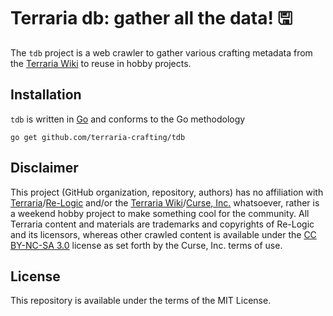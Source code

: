 # Terraria db: gather all the data! 🖫

The `tdb` project is a web crawler to gather various crafting metadata from the [Terraria Wiki](http://terraria.gamepedia.com/Terraria_Wiki) to reuse in hobby projects.

## Installation

`tdb` is written in [Go](https://golang.org) and conforms to the Go methodology

```
go get github.com/terraria-crafting/tdb
```

## Disclaimer

This project (GitHub organization, repository, authors) has no affiliation with [Terraria](https://terraria.org/)/[Re-Logic](https://re-logic.com/) and/or the [Terraria Wiki](http://terraria.gamepedia.com/Terraria_Wiki)/[Curse, Inc.](http://www.curseinc.com/) whatsoever, rather is a weekend hobby project to make something cool for the community. All Terraria content and materials are trademarks and copyrights of Re-Logic and its licensors, whereas other crawled content is available under the [CC BY-NC-SA 3.0](http://creativecommons.org/licenses/by-nc-sa/3.0/) license as set forth by the Curse, Inc. terms of use.

## License

This repository is available under the terms of the MIT License.
